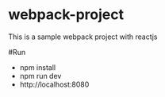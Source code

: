 # webpack-project
This is a sample webpack project with reactjs

#Run 

- npm install
- npm run dev
- http://localhost:8080 
